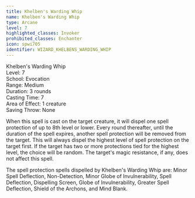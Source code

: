 ```yaml
---
title: Khelben's Warding Whip
name: Khelben's Warding Whip
type: Arcane
level: 7
highlighted_classes: Invoker
prohibited_classes: Enchanter
icon: spwi705
identifier: WIZARD_KHELBENS_WARDING_WHIP
---
```

Khelben's Warding Whip  
Level: 7  
School: Evocation  
Range: Medium  
Duration: 3 rounds  
Casting Time: 7  
Area of Effect: 1 creature  
Saving Throw: None  
  
When this spell is cast on the target creature, it will dispel one spell protection of up to 8th level or lower. Every round thereafter, until the duration of the spell expires, another spell protection will be removed from the target. This will always dispel the highest level of spell protection on the target first. If the target has two or more protections tied for the highest level, the choice will be random. The target's magic resistance, if any, does not affect this spell.  
  
The spell protection spells dispelled by Khelben's Warding Whip are: Minor Spell Deflection, Non-Detection, Minor Globe of Invulnerability, Spell Deflection, Dispelling Screen, Globe of Invulnerability, Greater Spell Deflection, Shield of the Archons, and Mind Blank.  
